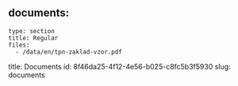 documents:
  -
    type: section
    title: Regular
    files:
      - /data/en/tpn-zaklad-vzor.pdf
title: Documents
id: 8f46da25-4f12-4e56-b025-c8fc5b3f5930
slug: documents
